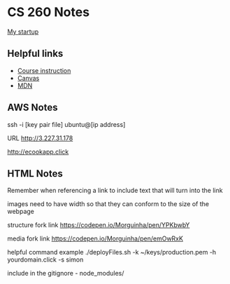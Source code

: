 # CS 260 Notes

[My startup](https://simon.cs260.click)

## Helpful links

- [Course instruction](https://github.com/webprogramming260)
- [Canvas](https://byu.instructure.com)
- [MDN](https://developer.mozilla.org)

## AWS Notes

 ssh -i [key pair file] ubuntu@[ip address]

 URL
 http://3.227.31.178

 http://ecookapp.click

## HTML Notes

Remember when referencing a link to include text that will turn into the link

images need to have width so that they can conform to the size of the webpage

structure fork link
 https://codepen.io/Morguinha/pen/YPKbwbY

media fork link
 https://codepen.io/Morguinha/pen/emOwRxK

helpful command example
 ./deployFiles.sh -k ~/keys/production.pem -h yourdomain.click -s simon

 include in the gitignore - node_modules/
